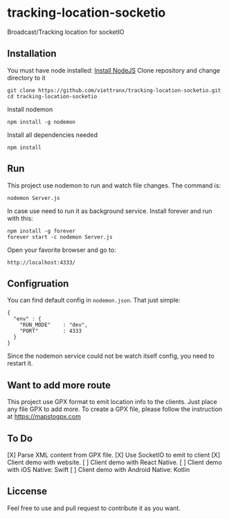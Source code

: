 # tracking-location-socketio
Broadcast/Tracking location for socketIO

## Installation

You must have node installed: [Install NodeJS](https://nodejs.org/en/download/)
Clone repository and change directory to it

``` 
git clone https://github.com/viettranx/tracking-location-socketio.git 
cd tracking-location-socketio
```

Install nodemon
```
npm install -g nodemon
```

Install all dependencies needed
```
npm install
```

## Run
This project use nodemon to run and watch file changes. The command is:
```
nodemon Server.js
```

In case use need to run it as background service. Install forever and run with this:
```
npm install -g forever
forever start -c nodemon Server.js
```

Open your favorite browser and go to:

```
http://localhost:4333/
```

## Configruation
You can find default config in `nodemon.json`. That just simple:
```
{
  "env" : {
    "RUN_MODE"    : "dev",
    "PORT"        : 4333
  }
}
```
Since the nodemon service could not be watch itself config, you need to restart it.

## Want to add more route
This project use GPX format to emit location info to the clients. Just place any file GPX to add more. To create a GPX file, please follow the instruction at https://mapstogpx.com

## To Do
[X] Parse XML content from GPX file.
[X] Use SocketIO to emit to client
[X] Client demo with website.
[ ] Client demo with React Native.
[ ] Client demo with iOS Native: Swift
[ ] Client demo with Android Native: Kotlin

## Liccense
Feel free to use and pull request to contribute it as you want.
